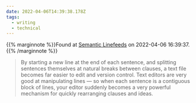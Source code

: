 ```yaml
---
date: 2022-04-06T14:39:38.178Z
tags:
  - writing
  - technical
---
```

{{% marginnote %}}Found at [Semantic Linefeeds](https://www.gwern.net/docs/www/rhodesmill.org/952714f21809569d5d8d6243797e4f613c84ca70.html) on 2022-04-06 16:39:37.{{% /marginnote %}}

> By starting a new line at the end of each sentence, and splitting sentences themselves at natural breaks between clauses, a text file becomes far easier to edit and version control. Text editors are very good at manipulating lines — so when each sentence is a contiguous block of lines, your editor suddenly becomes a very powerful mechanism for quickly rearranging clauses and ideas.

